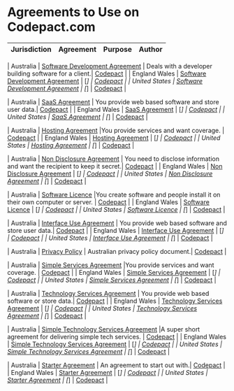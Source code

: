 # Agreements to Use on Codepact.com

| Jurisdiction | Agreement |  Purpose | Author |
| ------------- | ------------- |------------- |------------- |

| Australia     | [Software Development Agreement](https://github.com/Codepact/software-development/blob/master/software-development.md) | Deals with a developer building software for a client.| [Codepact](http://github.com/codepact) |
| England Wales | [Software Development Agreement](https://github.com/Codepact/software-development/blob/master/software-development.md) | [*] | [Codepact](http://github.com/codepact) |
| United States | [Software Development Agreement](https://github.com/Codepact/software-development/blob/master/software-development.md) | [*] | [Codepact](http://github.com/codepact) |

| Australia     | [SaaS Agreement](https://github.com/Codepact/saas/blob/master/saas.md) | You provide web based software and store user data.| [Codepact](http://github.com/codepact) |
| England Wales | [SaaS Agreement](https://github.com/Codepact/saas/blob/master/saas.md) | [*] | [Codepact](http://github.com/codepact) |
| United States | [SaaS Agreement](https://github.com/Codepact/saas/blob/master/saas.md) | [*] | [Codepact](http://github.com/codepact) |

| Australia     | [Hosting Agreement](https://github.com/Codepact/hosting/blob/master/hosting.md) |You provide services and want coverage. | [Codepact](http://github.com/codepact) |
| England Wales | [Hosting Agreement](https://github.com/Codepact/hosting/blob/master/hosting.md) | [*] | [Codepact](http://github.com/codepact) |
| United States | [Hosting Agreement](https://github.com/Codepact/hosting/blob/master/hosting.md) | [*] | [Codepact](http://github.com/codepact) |

| Australia     | [Non Disclosure Agreement](https://github.com/Codepact/non-disclosure/blob/master/non-disclosure.md) | You need to disclose information and want the recipient to keep it secret.| [Codepact](http://github.com/codepact) |
| England Wales | [Non Disclosure Agreement](https://github.com/Codepact/non-disclosure/blob/master/non-disclosure.md) | [*] | [Codepact](http://github.com/codepact) |
| United States | [Non Disclosure Agreement](https://github.com/Codepact/non-disclosure/blob/master/non-disclosure.md) | [*] | [Codepact](http://github.com/codepact) |

| Australia     | [Software Licence](https://github.com/Codepact/software-license/blob/master/software-license.md) |You create software and people install it on their own computer or server. | [Codepact](http://github.com/codepact) |
| England Wales | [Software Licence](https://github.com/Codepact/software-license/blob/master/software-license.md) | [*] | [Codepact](http://github.com/codepact) |
| United States | [Software Licence](https://github.com/Codepact/software-license/blob/master/software-license.md) | [*] | [Codepact](http://github.com/codepact) |

| Australia     | [Interface Use Agreement](https://github.com/Codepact/interface-use-terms/blob/master/interface-use-terms.md) | You provide web based software and store user data.| [Codepact](http://github.com/codepact) |
| England Wales | [Interface Use Agreement](https://github.com/Codepact/interface-use-terms/blob/master/interface-use-terms.md) | [*] | [Codepact](http://github.com/codepact) |
| United States | [Interface Use Agreement](https://github.com/Codepact/interface-use-terms/blob/master/interface-use-terms.md) | [*] | [Codepact](http://github.com/codepact) |

| Australia     | [Privacy Policy](https://github.com/Codepact/au-privacy-policy/blob/staging/privacy-policy.md) | Australian privacy policy document.| [Codepact](http://github.com/codepact) |

| Australia     | [Simple Services Agreement](https://github.com/Codepact/simple-services/blob/master/simple-services.md) |You provide services and want coverage. | [Codepact](http://github.com/codepact) |
| England Wales | [Simple Services Agreement](https://github.com/Codepact/simple-services/blob/master/simple-services.md) | [*] | [Codepact](http://github.com/codepact) |
| United States | [Simple Services Agreement](https://github.com/Codepact/simple-services/blob/master/simple-services.md) | [*] | [Codepact](http://github.com/codepact) |

| Australia     | [Technology Services Agreement](https://github.com/Codepact/technology-services/blob/master/technology-services.md) | You provide web based software or store data.| [Codepact](http://github.com/codepact) |
| England Wales | [Technology Services Agreement](https://github.com/Codepact/technology-services/blob/master/technology-services.md) | [*] | [Codepact](http://github.com/codepact) |
| United States | [Technology Services Agreement](https://github.com/Codepact/technology-services/blob/master/technology-services.md) | [*] | [Codepact](http://github.com/codepact) |

| Australia     | [Simple Technology Services Agreement](https://github.com/Codepact/simple-technology-services/blob/master/simple-technology-services.md) |A super short agreement for delivering simple tech services. | [Codepact](http://github.com/codepact) |
| England Wales | [Simple Technology Services Agreement](https://github.com/Codepact/simple-technology-services/blob/master/simple-technology-services.md) | [*] | [Codepact](http://github.com/codepact) |
| United States | [Simple Technology Services Agreement](https://github.com/Codepact/simple-technology-services/blob/master/simple-technology-services.md) | [*] | [Codepact](http://github.com/codepact) |

| Australia     | [Starter Agreement](https://github.com/Codepact/starter-agreement/blob/master/starter-agreement.md) | An agreement to start out with.| [Codepact](http://github.com/codepact) |
| England Wales | [Starter Agreement](https://github.com/Codepact/starter-agreement/blob/master/starter-agreement.md) | [*] | [Codepact](http://github.com/codepact) |
| United States | [Starter Agreement](https://github.com/Codepact/starter-agreement/blob/master/starter-agreement.md) | [*] | [Codepact](http://github.com/codepact) |

